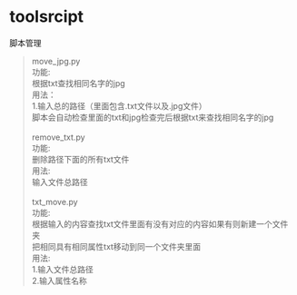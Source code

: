 # toolsrcipt
脚本管理<br/>
>move_jpg.py   
  功能:<br/> 
根据txt查找相同名字的jpg<br/>
  用法：<br/>
        1.输入总的路径（里面包含.txt文件以及.jpg文件）<br/>
  脚本会自动检查里面的txt和jpg检查完后根据txt来查找相同名字的jpg<br/>   
remove_txt.py<br/>
功能:<br/>
删除路径下面的所有txt文件<br/>
用法:<br/>
输入文件总路径<br/>   
txt_move.py<br/>
        功能:<br/>
        根据输入的内容查找txt文件里面有没有对应的内容如果有则新建一个文件夹<br/>
        把相同具有相同属性txt移动到同一个文件夹里面<br/>
        用法:<br/>
        1.输入文件总路径<br/>
        2.输入属性名称<br/>

